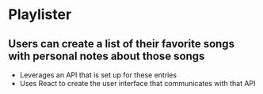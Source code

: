 # Playlister
## Users can create a list of their favorite songs with personal notes about those songs
- Leverages an API that is set up for these entries
- Uses React to create the user interface that communicates with that API
